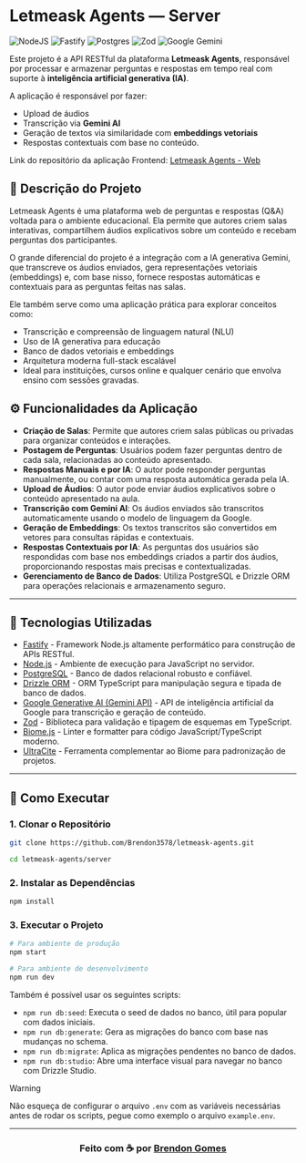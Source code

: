 # Letmeask Agents — Server

![NodeJS](https://img.shields.io/badge/node.js-6DA55F?style=for-the-badge&logo=node.js&logoColor=white)
![Fastify](https://img.shields.io/badge/fastify-%23000000.svg?style=for-the-badge&logo=fastify&logoColor=white)
![Postgres](https://img.shields.io/badge/postgres-%23316192.svg?style=for-the-badge&logo=postgresql&logoColor=white)
![Zod](https://img.shields.io/badge/zod-%233068b7.svg?style=for-the-badge&logo=zod&logoColor=white)
![Google Gemini](https://img.shields.io/badge/google%20gemini-8E75B2?style=for-the-badge&logo=google%20gemini&logoColor=white)

Este projeto é a API RESTful da plataforma **Letmeask Agents**, responsável por processar e armazenar perguntas e respostas em tempo real com suporte à **inteligência artificial generativa (IA)**.

A aplicação é responsável por fazer:

- Upload de áudios
- Transcrição via **Gemini AI**
- Geração de textos via similaridade com **embeddings vetoriais**
- Respostas contextuais com base no conteúdo.

Link do repositório da aplicação Frontend: [Letmeask Agents - Web](https://github.com/Brendon3578/Letmeask-Agents-web)

## 🔮 Descrição do Projeto

Letmeask Agents é uma plataforma web de perguntas e respostas (Q&A) voltada para o ambiente educacional. Ela permite que autores criem salas interativas, compartilhem áudios explicativos sobre um conteúdo e recebam perguntas dos participantes.

O grande diferencial do projeto é a integração com a IA generativa Gemini, que transcreve os áudios enviados, gera representações vetoriais (embeddings) e, com base nisso, fornece respostas automáticas e contextuais para as perguntas feitas nas salas.

Ele também serve como uma aplicação prática para explorar conceitos como:

- Transcrição e compreensão de linguagem natural (NLU)
- Uso de IA generativa para educação
- Banco de dados vetoriais e embeddings
- Arquitetura moderna full-stack escalável
- Ideal para instituições, cursos online e qualquer cenário que envolva ensino com sessões gravadas.

## ⚙️ Funcionalidades da Aplicação

- **Criação de Salas**: Permite que autores criem salas públicas ou privadas para organizar conteúdos e interações.
- **Postagem de Perguntas**: Usuários podem fazer perguntas dentro de cada sala, relacionadas ao conteúdo apresentado.
- **Respostas Manuais e por IA**: O autor pode responder perguntas manualmente, ou contar com uma resposta automática gerada pela IA.
- **Upload de Áudios**: O autor pode enviar áudios explicativos sobre o conteúdo apresentado na aula.
- **Transcrição com Gemini AI**: Os áudios enviados são transcritos automaticamente usando o modelo de linguagem da Google.
- **Geração de Embeddings**: Os textos transcritos são convertidos em vetores para consultas rápidas e contextuais.
- **Respostas Contextuais por IA**: As perguntas dos usuários são respondidas com base nos embeddings criados a partir dos áudios, proporcionando respostas mais precisas e contextualizadas.
- **Gerenciamento de Banco de Dados**: Utiliza PostgreSQL e Drizzle ORM para operações relacionais e armazenamento seguro.

---

## 🧰 Tecnologias Utilizadas

- [Fastify](https://www.fastify.io/) - Framework Node.js altamente performático para construção de APIs RESTful.
- [Node.js](https://nodejs.org/) - Ambiente de execução para JavaScript no servidor.
- [PostgreSQL](https://www.postgresql.org/) - Banco de dados relacional robusto e confiável.
- [Drizzle ORM](https://orm.drizzle.team/) - ORM TypeScript para manipulação segura e tipada de banco de dados.
- [Google Generative AI (Gemini API)](https://ai.google.dev/) - API de inteligência artificial da Google para transcrição e geração de conteúdo.
- [Zod](https://zod.dev/) - Biblioteca para validação e tipagem de esquemas em TypeScript.
- [Biome.js](https://biomejs.dev/) - Linter e formatter para código JavaScript/TypeScript moderno.
- [UltraCite](https://github.com/ultracite/ultracite) - Ferramenta complementar ao Biome para padronização de projetos.

---

## 🚀 Como Executar

### 1. Clonar o Repositório

```bash
git clone https://github.com/Brendon3578/letmeask-agents.git

cd letmeask-agents/server
```

### 2. Instalar as Dependências

```bash
npm install
```

### 3. Executar o Projeto

```bash
# Para ambiente de produção
npm start

# Para ambiente de desenvolvimento
npm run dev
```

Também é possível usar os seguintes scripts:

- `npm run db:seed`: Executa o seed de dados no banco, útil para popular com dados iniciais.
- `npm run db:generate`: Gera as migrações do banco com base nas mudanças no schema.
- `npm run db:migrate`: Aplica as migrações pendentes no banco de dados.
- `npm run db:studio`: Abre uma interface visual para navegar no banco com Drizzle Studio.

> [!WARNING]
> Não esqueça de configurar o arquivo `.env` com as variáveis necessárias antes de rodar os scripts, pegue como exemplo o arquivo `example.env`.

---

<h3 align="center">
    Feito com ☕ por <a href="https://github.com/Brendon3578">Brendon Gomes</a>
</h3>
